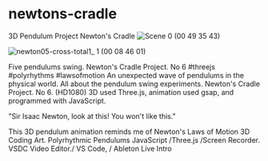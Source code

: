 # newtons-cradle
3D Pendulum Project Newton's Cradle
![Scene 0 (00 49 35 43)](https://github.com/wolfkanglim/newtons-cradle/assets/74490365/54cbc53e-38c1-4452-80bc-ff94c0f5c1fb)

![newton05-cross-total1_ 1 (00 08 46 01)](https://github.com/wolfkanglim/newtons-cradle/assets/74490365/793f171e-11c8-4d73-b0ed-7f52b418f19b)


Five pendulums swing. Newton's Cradle Project. No 6
  #threejs #polyrhythms #lawsofmotion
An unexpected wave of pendulums in the physical world. 
All about the pendulum swing experiments.
 Newton's Cradle Project. No 6. (HD1080)
  3D used Three.js, animation used gsap, and programmed with JavaScript.

"Sir Isaac Newton, look at this! You won't like this."

This 3D pendulum animation reminds me of Newton's Laws of Motion 
3D Coding Art. Polyrhythmic Pendulums 
JavaScript /Three.js /Screen Recorder. VSDC Video Editor./
VS Code, / Ableton Live Intro
